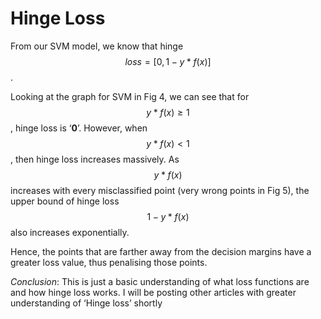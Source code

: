 # Hinge Loss

From our SVM model, we know that hinge $$loss = [0, 1- y*f(x)]$$.

Looking at the graph for SVM in Fig 4, we can see that for $$y*f(x) \geq 1$$, hinge loss is ‘**0**’. However, when $$y*f(x) < 1$$, then hinge loss increases massively. As $$y*f(x)$$ increases with every misclassified point \(very wrong points in Fig 5\), the upper bound of hinge loss $${1- y*f(x)}$$ also increases exponentially.

Hence, the points that are farther away from the decision margins have a greater loss value, thus penalising those points.

_Conclusion_: This is just a basic understanding of what loss functions are and how hinge loss works. I will be posting other articles with greater understanding of ‘Hinge loss’ shortly

